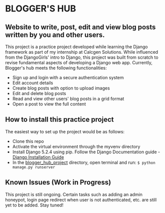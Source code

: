 # BLOGGER'S HUB

## Website to write, post, edit and view blog posts written by you and other users.

This project is a practice project developed while learning the Django framework as part of my internship at Calcgen Solutions. While influenced from the DjangoGirls' intro to Django, this project was built from scratch to revise fundamental aspects of developing a Django web app. Currently, Blogger's hub meets the following functionalities:

* Sign up and login with a secure authentication system
* Edit account details
* Create blog posts with option to upload images
* Edit and delete blog posts
* Read and view other users' blog posts in a grid format
* Open a post to view the full content

## How to install this practice project

The easiest way to set up the project would be as follows:
* Clone this repo
* Activate the virtual environment through the myvenv directory
* Install Django 5.2.4 using pip. Follow the Django Documentation guide - [Django Installation Guide](https://www.djangoproject.com/download/)
* In the [blogger_hub_project](./blogger_hub_project/) directory, open terminal and run: `$ python manage.py runserver`

## Known Issues (Work in Progress)

This project is still ongoing. Certain tasks such as adding an admin honeypot, login page redirect when user is not authenticated, etc. are still yet to be added. Stay tuned!